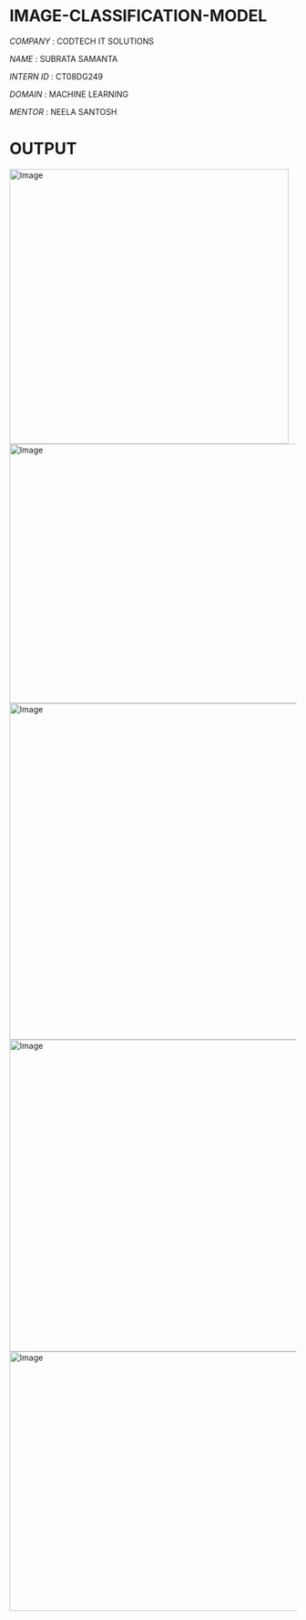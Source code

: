# IMAGE-CLASSIFICATION-MODEL

*COMPANY* : CODTECH IT SOLUTIONS

*NAME* : SUBRATA SAMANTA

*INTERN ID* : CT08DG249

*DOMAIN* : MACHINE LEARNING

*MENTOR* : NEELA SANTOSH

# OUTPUT 

<img width="490" height="482" alt="Image" src="https://github.com/user-attachments/assets/4409ae59-4c23-4488-a15a-b8089bad7f0b" />

<img width="507" height="455" alt="Image" src="https://github.com/user-attachments/assets/ffb2959b-014c-44a4-b948-097e93801995" />

<img width="1190" height="590" alt="Image" src="https://github.com/user-attachments/assets/1a64b7a0-010c-4f0d-8ac3-c54644a075e6" />

<img width="702" height="547" alt="Image" src="https://github.com/user-attachments/assets/2572ce73-0938-4725-8e97-21bd98cf13e3" />

<img width="567" height="455" alt="Image" src="https://github.com/user-attachments/assets/e1306fe6-8be1-42f2-a236-ce1be32845f1" />
